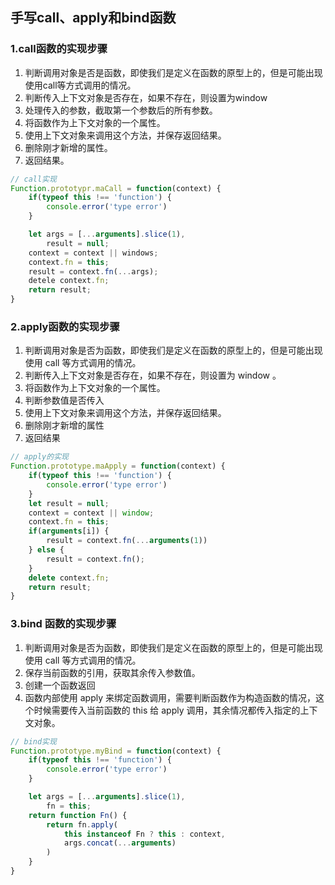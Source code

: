 ##  手写call、apply和bind函数

### 1.call函数的实现步骤


1. 判断调用对象是否是函数，即使我们是定义在函数的原型上的，但是可能出现使用call等方式调用的情况。  
2. 判断传入上下文对象是否存在，如果不存在，则设置为window  
3. 处理传入的参数，截取第一个参数后的所有参数。  
4. 将函数作为上下文对象的一个属性。  
5. 使用上下文对象来调用这个方法，并保存返回结果。  
6. 删除刚才新增的属性。  
7. 返回结果。

```js
// call实现
Function.prototypr.maCall = function(context) {
    if(typeof this !== 'function') {
        console.error('type error')
    }

    let args = [...arguments].slice(1),
        result = null;
    context = context || windows;
    context.fn = this;
    result = context.fn(...args);
    detele context.fn;
    return result;
}
```

### 2.apply函数的实现步骤

1. 判断调用对象是否为函数，即使我们是定义在函数的原型上的，但是可能出现使用 call 等方式调用的情况。  
2. 判断传入上下文对象是否存在，如果不存在，则设置为 window 。  
3. 将函数作为上下文对象的一个属性。
4. 判断参数值是否传入
5. 使用上下文对象来调用这个方法，并保存返回结果。
6. 删除刚才新增的属性
7. 返回结果

```js
// apply的实现
Function.prototype.maApply = function(context) {
    if(typeof this !== 'function') {
        console.error('type error')
    }
    let result = null;
    context = context || window;
    context.fn = this;
    if(arguments[i]) {
        result = context.fn(...arguments(1))
    } else {
        result = context.fn();
    }
    delete context.fn;
    return result;
}
```

### 3.bind 函数的实现步骤

1. 判断调用对象是否为函数，即使我们是定义在函数的原型上的，但是可能出现使用 call 等方式调用的情况。
2. 保存当前函数的引用，获取其余传入参数值。
3. 创建一个函数返回
4. 函数内部使用 apply 来绑定函数调用，需要判断函数作为构造函数的情况，这个时候需要传入当前函数的 this 给 apply 调用，其余情况都传入指定的上下文对象。

```js
// bind实现
Function.prototype.myBind = function(context) {
    if(typeof this !== 'function') {
        console.error('type error')
    }

    let args = [...arguments].slice(1),
        fn = this;
    return function Fn() {
        return fn.apply(
            this instanceof Fn ? this : context,
            args.concat(...arguments)
        )
    }
}
```


